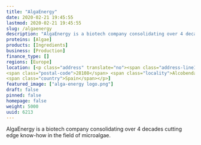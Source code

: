 ```yaml
---
title: "AlgaEnergy"
date: 2020-02-21 19:45:55
lastmod: 2020-02-21 19:45:55
slug: /algaenergy
description: "AlgaEnergy is a biotech company consolidating over 4 decades cutting edge know-how in the field of microalgae."
proteins: [Algae]
products: [Ingredients]
business: [Production]
finance_type: []
regions: [Europe]
location: [<p class="address" translate="no"><span class="address-line1">Avenida de Europa</span><br>
<span class="postal-code">28108</span> <span class="locality">Alcobendas</span><br>
<span class="country">Spain</span></p>]
featured_image: ["alga-energy logo.png"]
draft: false
pinned: false
homepage: false
weight: 5000
uuid: 6213
---
```

<p>AlgaEnergy is a biotech company consolidating over 4 decades cutting edge know-how in the field of microalgae.</p>
